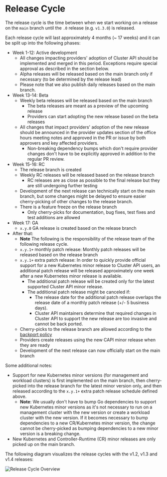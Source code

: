 # Release Cycle

The release cycle is the time between when we start working on a release on the `main` branch until the `.0` release (e.g. `v1.3.0`) is released.

Each release cycle will last approximately 4 months (~ 17 weeks) and it can be split up into the following phases:

* Week 1-12: Active development
    * All changes impacting providers' adoption of Cluster API should be implemented and merged in this period. Exceptions
      require special approval as described in the section below.
    * Alpha releases will be released based on the main branch only if necessary (to be determined by the release lead)
    * Please note that we also publish daily releases based on the main branch.
* Week 13-14: Beta
    * Weekly beta releases will be released based on the main branch
        * The beta releases are meant as a preview of the upcoming release
        * Providers can start adopting the new release based on the beta releases
    * All changes that impact providers' adoption of the new release should be announced in the provider updates section
      of the office hours meeting notes and approved in the PR or issue by both approvers and key affected providers.
        * Non-breaking dependency bumps which don't require provider changes don't have to be explicitly approved
          in addition to the regular PR review.
* Week 15-16: RC
    * The release branch is created
    * Weekly RC releases will be released based on the release branch
        * RC releases are as close as possible to the final release but they are still undergoing further testing
    * Development of the next release can technically start on the main branch, but some changes might be delayed
      to ensure easier cherry-picking of other changes to the release branch.
    * There is a feature freeze on the release branch
        * Only cherry-picks for documentation, bug fixes, test fixes and test additions are allowed
* Week 17: GA
    * `x.y.0` GA release is created based on the release branch
* After that:
    * **Note** The following is the responsibility of the release team of the following release cycle.
    * `x.y.1+` monthly patch release: Monthly patch releases will be released based on the release branch
    * `x.y.1+` extra patch release: In order to quickly provide official support for  a new Kubernetes minor release to Cluster API users,
      an additional patch release will be released approximately one week after a new Kubernetes minor release is available.
      * The additional patch release will be created only for the latest supported Cluster API minor release.
      * The additional patch release might be canceled if: 
        * The release date for the additional patch release overlaps the release date of a monthly patch release (+/- 5 business days).
        * Cluster API maintainers determine that required changes in Cluster API to support the new release are too
          invasive and cannot be back ported.
  * Cherry-picks to the release branch are allowed according to the [backport policy](https://github.com/kubernetes-sigs/cluster-api/blob/main/CONTRIBUTING.md#backporting-a-patch)
  * Providers create releases using the new CAPI minor release when they are ready
  * Development of the next release can now officially start on the main branch

Some additional notes:

* Support for new Kubernetes minor versions (for management and workload clusters) is first implemented
  on the main branch, then cherry-picked into the release branch for the latest minor version only, and then
  released according to the `x.y.1+` extra patch release schedule defined above.
    * **Note**: We usually don't have to bump Go dependencies to support new Kubernetes minor versions as it's not necessary
      to run on a management cluster with the new version or create a workload cluster with the new version.
      If it becomes necessary to bump dependencies to a new CR/Kubernetes minor version, the change cannot be cherry-picked
      as bumping dependencies to a new minor version is a breaking change.
* New Kubernetes and Controller-Runtime (CR) minor releases are only picked up on the main branch.

The following diagram visualizes the release cycles with the v1.2, v1.3 and v1.4 releases:

<!-- The release cycle png can be opened and edited in draw.io -->
![Release Cycle Overview](release-cycle-overview.png)
